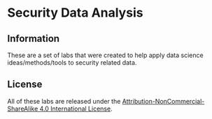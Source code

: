 # Security Data Analysis

## Information
These are a set of labs that were created to help apply data science ideas/methods/tools to security related data.

## License
All of these labs are released under the [Attribution-NonCommercial-ShareAlike 4.0 International License](http://creativecommons.org/licenses/by-nc-sa/4.0/).
